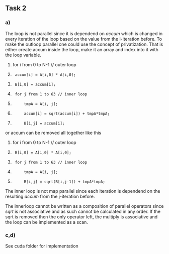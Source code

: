 ## Task 2

### a)
The loop is not parallel since it is dependend on *accum* which is changed in every iteration of the loop based on the value from the i-iteration before.
To make the outloop parallel one could use the concept of privatization. That is either create accum inside the loop, make it an array and index into it with the loop variable. 

1. 	for i from 0 to N-1 // outer loop
2. 		accum[i] = A[i,0] * A[i,0];
3. 		B[i,0] = accum[i];
4. 		for j from 1 to 63 // inner loop
5. 			tmpA = A[i, j];
6. 			accum[i] = sqrt(accum[i]) + tmpA*tmpA;
7. 			B[i,j] = accum[i];

or accum can be removed all together like this

1. 	for i from 0 to N-1 // outer loop
3. 		B[i,0] = A[i,0] * A[i,0];
4. 		for j from 1 to 63 // inner loop
5. 			tmpA = A[i, j];
7. 			B[i,j] = sqrt(B[i,j-1]) + tmpA*tmpA;

The inner loop is not map parallel since each iteration is dependend on the resulting *accum* from the j-iteration before.

The innerloop cannot be written as a composition of parallel operators since *sqrt* is not associative and as such cannot be calculated in any order.
If the sqrt is removed then the only operator left, the multiply is associative and the loop can be implemented as a scan.

### c,d) 
See cuda folder for implementation